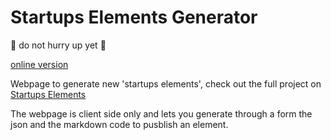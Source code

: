 # Startups Elements Generator

:construction: do not hurry up yet :construction:

[online version](https://mondspace.com/elements-generator/)

Webpage to generate new 'startups elements', check out the full project on [Startups Elements](https://github.com/mondial7/startups-elements)

The webpage is client side only and lets you generate through a form the json and the markdown code to pusblish an element.
